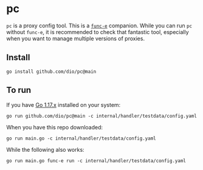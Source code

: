 # pc

`pc` is a proxy config tool. This is a [`func-e`](https://func-e.io/) companion. While you can run
`pc` without `func-e`, it is recommended to check that fantastic tool, especially when you want
to manage multiple versions of proxies.

## Install

```console
go install github.com/dio/pc@main
```

## To run

If you have [Go 1.17.x](https://go.dev/doc/install) installed on your system:

```console
go run github.com/dio/pc@main -c internal/handler/testdata/config.yaml
```

When you have this repo downloaded:

```console
go run main.go -c internal/handler/testdata/config.yaml
```

While the following also works:

```console
go run main.go func-e run -c internal/handler/testdata/config.yaml
```
